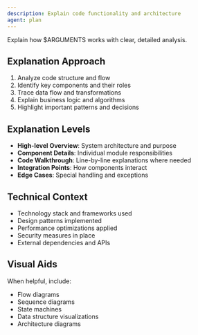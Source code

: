 ```yaml
---
description: Explain code functionality and architecture
agent: plan
---
```


Explain how $ARGUMENTS works with clear, detailed analysis.

## Explanation Approach
1. Analyze code structure and flow
2. Identify key components and their roles
3. Trace data flow and transformations
4. Explain business logic and algorithms
5. Highlight important patterns and decisions

## Explanation Levels
- **High-level Overview**: System architecture and purpose
- **Component Details**: Individual module responsibilities
- **Code Walkthrough**: Line-by-line explanations where needed
- **Integration Points**: How components interact
- **Edge Cases**: Special handling and exceptions

## Technical Context
- Technology stack and frameworks used
- Design patterns implemented
- Performance optimizations applied
- Security measures in place
- External dependencies and APIs

## Visual Aids
When helpful, include:
- Flow diagrams
- Sequence diagrams
- State machines
- Data structure visualizations
- Architecture diagrams
